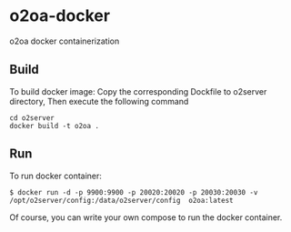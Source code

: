 # o2oa-docker
o2oa docker containerization

## Build

To build docker image:
Copy the corresponding Dockfile to o2server directory, Then execute the following command
```Docker
cd o2server
docker build -t o2oa .
```


## Run

To run docker container:
```Docker
$ docker run -d -p 9900:9900 -p 20020:20020 -p 20030:20030 -v /opt/o2server/config:/data/o2server/config  o2oa:latest
```


Of course, you can write your own compose to run the docker container.


